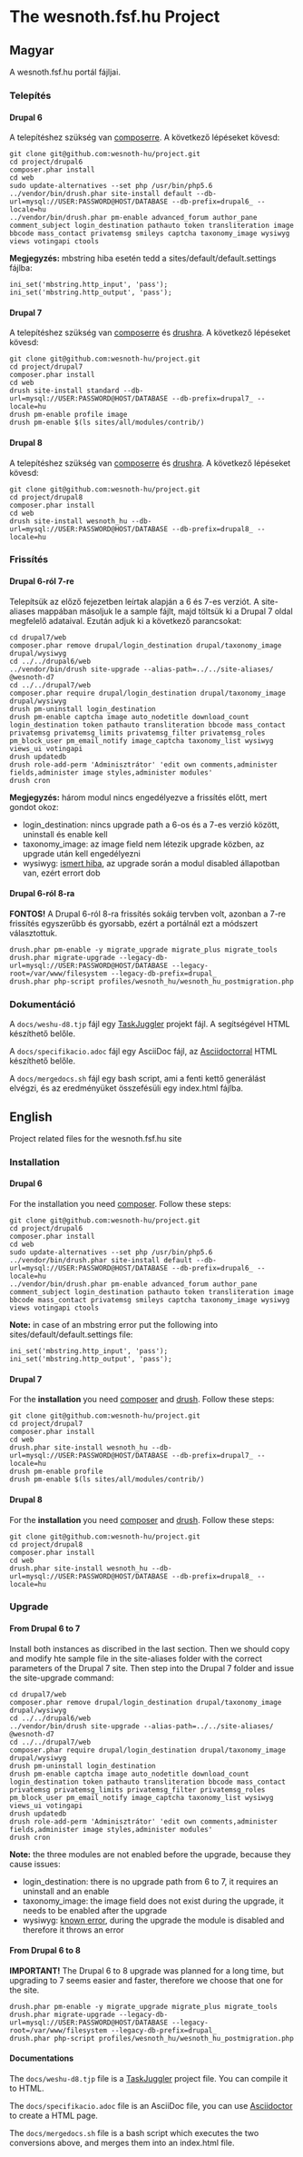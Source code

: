# The wesnoth.fsf.hu Project

## Magyar

A wesnoth.fsf.hu portál fájljai.

### Telepítés

#### Drupal 6

A telepítéshez szükség van [composerre](http://getcomposer.org/). A következő lépéseket kövesd:

```shell
git clone git@github.com:wesnoth-hu/project.git
cd project/drupal6
composer.phar install
cd web
sudo update-alternatives --set php /usr/bin/php5.6
../vendor/bin/drush.phar site-install default --db-url=mysql://USER:PASSWORD@HOST/DATABASE --db-prefix=drupal6_ --locale=hu
../vendor/bin/drush.phar pm-enable advanced_forum author_pane comment_subject login_destination pathauto token transliteration image bbcode mass_contact privatemsg smileys captcha taxonomy_image wysiwyg views votingapi ctools
```

__Megjegyzés:__ mbstring hiba esetén tedd a sites/default/default.settings fájlba:
```shell
ini_set('mbstring.http_input', 'pass');
ini_set('mbstring.http_output', 'pass');
```

#### Drupal 7

A telepítéshez szükség van [composerre](http://getcomposer.org/) és [drushra](http://www.drush.org/en/master/). A következő lépéseket kövesd:

```shell
git clone git@github.com:wesnoth-hu/project.git
cd project/drupal7
composer.phar install
cd web
drush site-install standard --db-url=mysql://USER:PASSWORD@HOST/DATABASE --db-prefix=drupal7_ --locale=hu
drush pm-enable profile image
drush pm-enable $(ls sites/all/modules/contrib/)
```

#### Drupal 8

A telepítéshez szükség van [composerre](http://getcomposer.org/) és [drushra](http://www.drush.org/en/master/). A következő lépéseket kövesd:

```shell
git clone git@github.com:wesnoth-hu/project.git
cd project/drupal8
composer.phar install
cd web
drush site-install wesnoth_hu --db-url=mysql://USER:PASSWORD@HOST/DATABASE --db-prefix=drupal8_ --locale=hu
```

### Frissítés

#### Drupal 6-ról 7-re

Telepítsük az előző fejezetben leírtak alapján a 6 és 7-es verziót. A site-aliases mappában másoljuk le a sample fájlt, majd töltsük ki a Drupal 7 oldal megfelelő adataival. Ezután adjuk ki a következő parancsokat:

```shell
cd drupal7/web
composer.phar remove drupal/login_destination drupal/taxonomy_image drupal/wysiwyg
cd ../../drupal6/web
../vendor/bin/drush site-upgrade --alias-path=../../site-aliases/ @wesnoth-d7
cd ../../drupal7/web
composer.phar require drupal/login_destination drupal/taxonomy_image drupal/wysiwyg
drush pm-uninstall login_destination
drush pm-enable captcha image auto_nodetitle download_count login_destination token pathauto transliteration bbcode mass_contact privatemsg privatemsg_limits privatemsg_filter privatemsg_roles pm_block_user pm_email_notify image_captcha taxonomy_list wysiwyg views_ui votingapi
drush updatedb
drush role-add-perm 'Adminisztrátor' 'edit own comments,administer fields,administer image styles,administer modules'
drush cron
```

__Megjegyzés:__ három modul nincs engedélyezve a frissítés előtt, mert gondot okoz:
* login_destination: nincs upgrade path a 6-os és a 7-es verzió között, uninstall és enable kell
* taxonomy_image: az image field nem létezik upgrade közben, az upgrade után kell engedélyezni
* wysiwyg: [ismert hiba](https://www.drupal.org/project/wysiwyg/issues/2878771), az upgrade során a modul disabled állapotban van, ezért errort dob

#### Drupal 6-ról 8-ra

__FONTOS!__ A Drupal 6-ról 8-ra frissítés sokáig tervben volt, azonban a 7-re frissítés egyszerűbb és gyorsabb, ezért a portálnál ezt a módszert választottuk.

```shell
drush.phar pm-enable -y migrate_upgrade migrate_plus migrate_tools
drush.phar migrate-upgrade --legacy-db-url=mysql://USER:PASSWORD@HOST/DATABASE --legacy-root=/var/www/filesystem --legacy-db-prefix=drupal_
drush.phar php-script profiles/wesnoth_hu/wesnoth_hu_postmigration.php
```

### Dokumentáció

A `docs/weshu-d8.tjp` fájl egy [TaskJuggler](http://www.taskjuggler.org/) projekt fájl. A segítségével HTML készíthető belőle.

A `docs/specifikacio.adoc` fájl egy AsciiDoc fájl, az [Asciidoctorral](http://asciidoctor.org/) HTML készíthető belőle.

A `docs/mergedocs.sh` fájl egy bash script, ami a fenti kettő generálást elvégzi, és az eredményüket összefésüli egy index.html fájlba.

## English

Project related files for the wesnoth.fsf.hu site

### Installation

#### Drupal 6

For the installation you need [composer](http://getcomposer.org). Follow these steps:

```shell
git clone git@github.com:wesnoth-hu/project.git
cd project/drupal6
composer.phar install
cd web
sudo update-alternatives --set php /usr/bin/php5.6
../vendor/bin/drush.phar site-install default --db-url=mysql://USER:PASSWORD@HOST/DATABASE --db-prefix=drupal6_ --locale=hu
../vendor/bin/drush.phar pm-enable advanced_forum author_pane comment_subject login_destination pathauto token transliteration image bbcode mass_contact privatemsg smileys captcha taxonomy_image wysiwyg views votingapi ctools
```

__Note:__ in case of an mbstring error put the following into sites/default/default.settings file:
```shell
ini_set('mbstring.http_input', 'pass');
ini_set('mbstring.http_output', 'pass');
```

#### Drupal 7

For the __installation__ you need [composer](http://getcomposer.org) and [drush](http://www.drush.org/en/master). Follow these steps:

```shell
git clone git@github.com:wesnoth-hu/project.git
cd project/drupal7
composer.phar install
cd web
drush.phar site-install wesnoth_hu --db-url=mysql://USER:PASSWORD@HOST/DATABASE --db-prefix=drupal7_ --locale=hu
drush pm-enable profile
drush pm-enable $(ls sites/all/modules/contrib/)
```

#### Drupal 8

For the __installation__ you need [composer](http://getcomposer.org) and [drush](http://www.drush.org/en/master). Follow these steps:

```shell
git clone git@github.com:wesnoth-hu/project.git
cd project/drupal8
composer.phar install
cd web
drush.phar site-install wesnoth_hu --db-url=mysql://USER:PASSWORD@HOST/DATABASE --db-prefix=drupal8_ --locale=hu
```

### Upgrade

#### From Drupal 6 to 7

Install both instances as discribed in the last section. Then we should copy and modify hte sample file in the site-aliases folder with the correct parameters of the Drupal 7 site. Then step into the Drupal 7 folder and issue the site-upgrade command:

```shell
cd drupal7/web
composer.phar remove drupal/login_destination drupal/taxonomy_image drupal/wysiwyg
cd ../../drupal6/web
../vendor/bin/drush site-upgrade --alias-path=../../site-aliases/ @wesnoth-d7
cd ../../drupal7/web
composer.phar require drupal/login_destination drupal/taxonomy_image drupal/wysiwyg
drush pm-uninstall login_destination
drush pm-enable captcha image auto_nodetitle download_count login_destination token pathauto transliteration bbcode mass_contact privatemsg privatemsg_limits privatemsg_filter privatemsg_roles pm_block_user pm_email_notify image_captcha taxonomy_list wysiwyg views_ui votingapi
drush updatedb
drush role-add-perm 'Adminisztrátor' 'edit own comments,administer fields,administer image styles,administer modules'
drush cron
```

__Note:__ the three modules are not enabled before the upgrade, because they cause issues:
* login_destination: there is no upgrade path from 6 to 7, it requires an uninstall and an enable
* taxonomy_image: the image field does not exist during the upgrade, it needs to be enabled after the upgrade
* wysiwyg: [known error](https://www.drupal.org/project/wysiwyg/issues/2878771), during the upgrade the module is disabled and therefore it throws an error

#### From Drupal 6 to 8

__IMPORTANT!__ The Drupal 6 to 8 upgrade was planned for a long time, but upgrading to 7 seems easier and faster, therefore we choose that one for the site.

```shell
drush.phar pm-enable -y migrate_upgrade migrate_plus migrate_tools
drush.phar migrate-upgrade --legacy-db-url=mysql://USER:PASSWORD@HOST/DATABASE --legacy-root=/var/www/filesystem --legacy-db-prefix=drupal_
drush.phar php-script profiles/wesnoth_hu/wesnoth_hu_postmigration.php
```

#### Documentations

The `docs/weshu-d8.tjp` file is a [TaskJuggler](http://www.taskjuggler.org/) project file. You can compile it to HTML.

The `docs/specifikacio.adoc` file is an AsciiDoc file, you can use [Asciidoctor](http://asciidoctor.org/) to create a HTML page.

The `docs/mergedocs.sh` file is a bash script which executes the two conversions above, and merges them into an index.html file.
